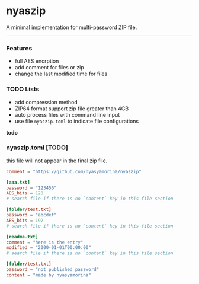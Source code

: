 # nyaszip

A minimal implementation for multi-password ZIP file.

---

### Features

- full AES encrption
- add comment for files or zip
- change the last modified time for files

### TODO Lists

- add compression method
- ZIP64 format support zip file greater than 4GB
- auto process files with command line input
- use file `nyaszip.toml` to indicate file configurations

**todo**

### nyaszip.toml [TODO]

this file will not appear in the final zip file.

```toml
comment = "https://github.com/nyasyamorina/nyaszip"

[aaa.txt]
password = "123456"
AES_bits = 128
# search file if there is no `content` key in this file section

[folder/test.txt]
password = "abcdef"
AES_bits = 192
# search file if there is no `content` key in this file section

[readme.txt]
comment = "here is the entry"
modified = "2000-01-01T00:00:00"
# search file if there is no `content` key in this file section

[folder/test.txt]
password = "not published password"
content = "made by nyasyamorina"
```